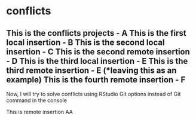 # conflicts
This is the conflicts projects - A
This is the first local insertion - B
This is the second local insertion - C
This is the second remote insertion - D
This is the third local insertion - E
This is the third remote insertion - E (*leaving this as an example)
This is the fourth remote insertion - F
-------
Now, I will try to solve conflicts using RStudio Git options instead of Git command in the console

This is remote insertion AA
